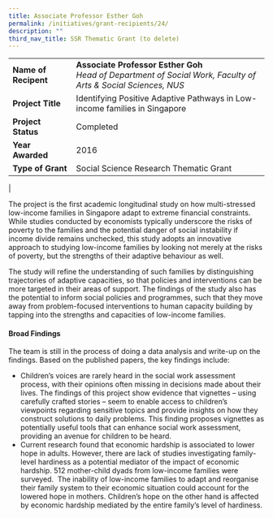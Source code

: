 ```yaml
---
title: Associate Professor Esther Goh
permalink: /initiatives/grant-recipients/24/
description: ""
third_nav_title: SSR Thematic Grant (to delete)
---
```


|  |  |
|---|---|
| **Name of Recipent** | **Associate Professor Esther Goh**<br>_Head of Department of Social Work, Faculty of Arts & Social Sciences, NUS_ |
| **Project Title** | Identifying Positive Adaptive Pathways in Low-income families in Singapore |
| **Project Status** | Completed |
| **Year Awarded** | 2016 |
| **Type of Grant** | Social Science Research Thematic Grant |
|

The project is the first academic longitudinal study on how multi-stressed low-income families in Singapore adapt to extreme financial constraints. While studies conducted by economists typically underscore the risks of poverty to the families and the potential danger of social instability if income divide remains unchecked, this study adopts an innovative approach to studying low-income families by looking not merely at the risks of poverty, but the strengths of their adaptive behaviour as well.

The study will refine the understanding of such families by distinguishing trajectories of adaptive capacities, so that policies and interventions can be more targeted in their areas of support. The findings of the study also has the potential to inform social policies and programmes, such that they move away from problem-focused interventions to human capacity building by tapping into the strengths and capacities of low-income families.

#### **Broad Findings**
The team is still in the process of doing a data analysis and write-up on the findings. Based on the published papers, the key findings include:

*   Children’s voices are rarely heard in the social work assessment process, with their opinions often missing in decisions made about their lives. The findings of this project show evidence that vignettes – using carefully crafted stories – seem to enable access to children’s viewpoints regarding sensitive topics and provide insights on how they construct solutions to daily problems. This finding proposes vignettes as potentially useful tools that can enhance social work assessment, providing an avenue for children to be heard.
*   Current research found that economic hardship is associated to lower hope in adults. However, there are lack of studies investigating family-level hardiness as a potential mediator of the impact of economic hardship. 512 mother-child dyads from low-income families were surveyed.  The inability of low-income families to adapt and reorganise their family system to their economic situation could account for the lowered hope in mothers. Children’s hope on the other hand is affected by economic hardship mediated by the entire family’s level of hardiness.